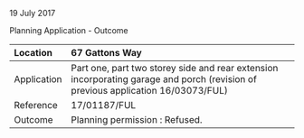 19 July 2017

Planning Application - Outcome

| Location    | 67 Gattons Way                                                                                                                   |
| :---------- | :------------------------------------------------------------------------------------------------------------------------------- |
| Application | Part one, part two storey side and rear extension incorporating garage and porch (revision of previous application 16/03073/FUL) |
| Reference   | 17/01187/FUL                                                                                                                     |
| Outcome     | Planning permission : Refused.                                                                                                   |
